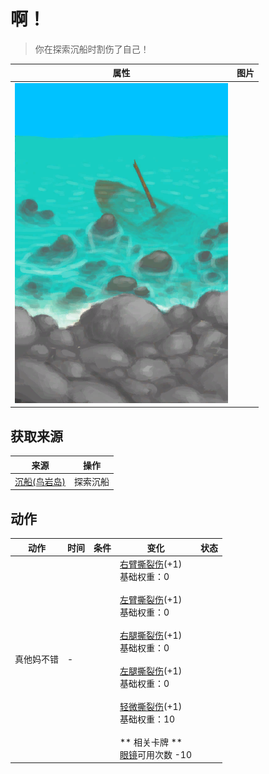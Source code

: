 # 啊！  
> 你在探索沉船时割伤了自己！  
  
  属性  |   图片   
 ----  |  ----:   
   |  ![](Sprite/Shipwreck.png)   
  
## 获取来源  
来源  |  操作  
----  |  ----  
[沉船(鸟岩岛)](Shipwreck.md)  |  探索沉船  
## 动作  
动作  |  时间  |  条件  |  变化  |  状态  
----  |  ----  |  ----  |  ----  |  ----  
真他妈不错<br>  |  -  |    |  [右臂撕裂伤](W_ArmLacerationR.md)(+1)<br>基础权重：0<br><br>[左臂撕裂伤](W_ArmLacerationL.md)(+1)<br>基础权重：0<br><br>[右腿撕裂伤](W_LegLacerationR.md)(+1)<br>基础权重：0<br><br>[左腿撕裂伤](W_LegLacerationL.md)(+1)<br>基础权重：0<br><br>[轻微撕裂伤](W_MinorLaceration.md)(+1)<br>基础权重：10<br><br>** 相关卡牌 **<br>[眼镜](Glasses.md)可用次数  -10<br>  |    
